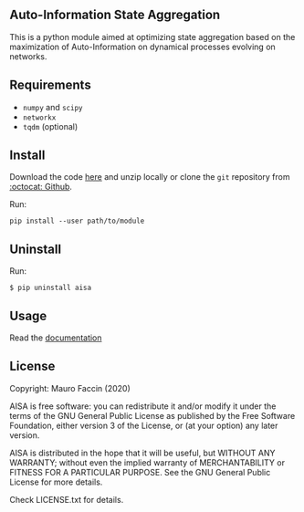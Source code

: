 ## Auto-Information State Aggregation

This is a python module aimed at optimizing state aggregation based on the maximization of Auto-Information on dynamical processes evolving on networks.

## Requirements

- `numpy` and `scipy`
- `networkx`
- `tqdm` (optional)

## Install

Download the code [here](https://github.com/maurofaccin/aisa/archive/master.zip) and unzip locally or clone the `git` repository from [:octocat: Github](https://github.com/maurofaccin/aisa).

Run:
```
pip install --user path/to/module
```

## Uninstall

Run:
```
$ pip uninstall aisa
```

## Usage

Read the [documentation](https://maurofaccin.github.io/aisa)

## License

Copyright: Mauro Faccin (2020)

AISA is free software: you can redistribute it and/or modify
it under the terms of the GNU General Public License as published by
the Free Software Foundation, either version 3 of the License, or
(at your option) any later version.

AISA is distributed in the hope that it will be useful,
but WITHOUT ANY WARRANTY; without even the implied warranty of
MERCHANTABILITY or FITNESS FOR A PARTICULAR PURPOSE.  See the
GNU General Public License for more details.

Check LICENSE.txt for details.
